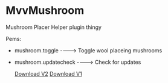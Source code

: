 # MvvMushroom
Mushroom Placer Helper plugin thingy

Pems:
- mushroom.toggle ----> Toggle wool placeing mushrooms
- mushroom.updatecheck ----> Check for updates
  
  [Download V2](https://github.com/Michaelmvv/MvvMushroom/blob/master/Update%20and%20DL/DL/MvvMushroomV2.jar?raw=true)
  [Download V1](https://raw.githubusercontent.com/Michaelmvv/MvvMushroom/master/Update%20and%20DL/DL/MvvMushroomV1.jar)
